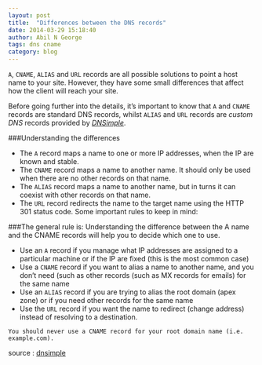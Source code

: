 ```yaml
---
layout: post
title:  "Differences between the DNS records"
date: 2014-03-29 15:18:40
author: Abil N George
tags: dns cname
category: blog
---
```


`A`, `CNAME`, `ALIAS` and `URL` records are all possible solutions to point a host name to your site. However, they have some small differences that affect how the client will reach your site.

Before going further into the details, it’s important to know that `A` and `CNAME` records are standard DNS records, whilst `ALIAS` and `URL` records are _custom DNS_ records provided by [_DNSimple_](http://support.dnsimple.com/).

###Understanding the differences

* The `A` record maps a name to one or more IP addresses, when the IP are known and stable.
* The `CNAME` record maps a name to another name. It should only be used when there are no other records on that name.
* The `ALIAS` record maps a name to another name, but in turns it can coexist with other records on that name.
* The `URL` record redirects the name to the target name using the HTTP 301 status code.
Some important rules to keep in mind:



###The general rule is:
Understanding the difference between the A name and the CNAME records will help you to decide which one to use.

* Use an `A` record if you manage what IP addresses are assigned to a particular machine or if the IP are fixed (this is the most common case)
* Use a `CNAME` record if you want to alias a name to another name, and you don’t need (such as other records (such as MX records for emails) for the same name
* Use an `ALIAS` record if you are trying to alias the root domain (apex zone) or if you need other records for the same name
* Use the `URL` record if you want the name to redirect (change address) instead of resolving to a destination.

`You should never use a CNAME record for your root domain name (i.e. example.com).`

source : [dnsimple](http://support.dnsimple.com/articles/differences-between-a-cname-alias-url/)